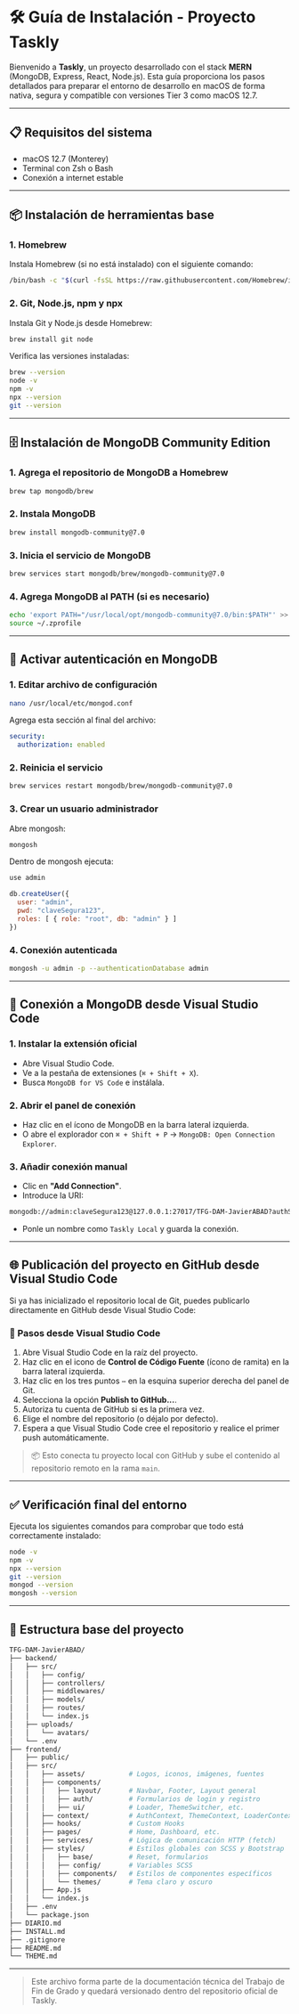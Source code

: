 # 🛠️ Guía de Instalación - Proyecto Taskly

Bienvenido a **Taskly**, un proyecto desarrollado con el stack **MERN** (MongoDB, Express, React, Node.js). Esta guía proporciona los pasos detallados para preparar el entorno de desarrollo en macOS de forma nativa, segura y compatible con versiones Tier 3 como macOS 12.7.

---

## 📋 Requisitos del sistema

* macOS 12.7 (Monterey)
* Terminal con Zsh o Bash
* Conexión a internet estable

---

## 📦 Instalación de herramientas base

### 1. Homebrew

Instala Homebrew (si no está instalado) con el siguiente comando:

```bash
/bin/bash -c "$(curl -fsSL https://raw.githubusercontent.com/Homebrew/install/HEAD/install.sh)"
```

### 2. Git, Node.js, npm y npx

Instala Git y Node.js desde Homebrew:

```bash
brew install git node
```

Verifica las versiones instaladas:

```bash
brew --version
node -v
npm -v
npx --version
git --version
```

---

## 🗄️ Instalación de MongoDB Community Edition

### 1. Agrega el repositorio de MongoDB a Homebrew

```bash
brew tap mongodb/brew
```

### 2. Instala MongoDB

```bash
brew install mongodb-community@7.0
```

### 3. Inicia el servicio de MongoDB

```bash
brew services start mongodb/brew/mongodb-community@7.0
```

### 4. Agrega MongoDB al PATH (si es necesario)

```bash
echo 'export PATH="/usr/local/opt/mongodb-community@7.0/bin:$PATH"' >> ~/.zprofile
source ~/.zprofile
```

---

## 🔐 Activar autenticación en MongoDB

### 1. Editar archivo de configuración

```bash
nano /usr/local/etc/mongod.conf
```

Agrega esta sección al final del archivo:

```yaml
security:
  authorization: enabled
```

### 2. Reinicia el servicio

```bash
brew services restart mongodb/brew/mongodb-community@7.0
```

### 3. Crear un usuario administrador

Abre mongosh:

```bash
mongosh
```

Dentro de mongosh ejecuta:

```javascript
use admin

db.createUser({
  user: "admin",
  pwd: "claveSegura123",
  roles: [ { role: "root", db: "admin" } ]
})
```

### 4. Conexión autenticada

```bash
mongosh -u admin -p --authenticationDatabase admin
```

---

## 🔌 Conexión a MongoDB desde Visual Studio Code

### 1. Instalar la extensión oficial

* Abre Visual Studio Code.
* Ve a la pestaña de extensiones (`⌘ + Shift + X`).
* Busca `MongoDB for VS Code` e instálala.

### 2. Abrir el panel de conexión

* Haz clic en el ícono de MongoDB en la barra lateral izquierda.
* O abre el explorador con `⌘ + Shift + P` → `MongoDB: Open Connection Explorer`.

### 3. Añadir conexión manual

* Clic en **"Add Connection"**.
* Introduce la URI:

```bash
mongodb://admin:claveSegura123@127.0.0.1:27017/TFG-DAM-JavierABAD?authSource=admin
```

* Ponle un nombre como `Taskly Local` y guarda la conexión.

---

## 🌐 Publicación del proyecto en GitHub desde Visual Studio Code

Si ya has inicializado el repositorio local de Git, puedes publicarlo directamente en GitHub desde Visual Studio Code:

### 🧩 Pasos desde Visual Studio Code

1. Abre Visual Studio Code en la raíz del proyecto.
2. Haz clic en el icono de **Control de Código Fuente** (ícono de ramita) en la barra lateral izquierda.
3. Haz clic en los tres puntos `⋯` en la esquina superior derecha del panel de Git.
4. Selecciona la opción **Publish to GitHub...**.
5. Autoriza tu cuenta de GitHub si es la primera vez.
6. Elige el nombre del repositorio (o déjalo por defecto).
7. Espera a que Visual Studio Code cree el repositorio y realice el primer push automáticamente.

> 📦 Esto conecta tu proyecto local con GitHub y sube el contenido al repositorio remoto en la rama `main`.

---

## ✅ Verificación final del entorno

Ejecuta los siguientes comandos para comprobar que todo está correctamente instalado:

```bash
node -v
npm -v
npx --version
git --version
mongod --version
mongosh --version
```

---

## 📁 Estructura base del proyecto

```bash
TFG-DAM-JavierABAD/
├── backend/
│   ├── src/
│   │   ├── config/
│   │   ├── controllers/
│   │   ├── middlewares/
│   │   ├── models/
│   │   ├── routes/
│   │   └── index.js
│   ├── uploads/   
│   │   └── avatars/
│   └── .env
├── frontend/
│   ├── public/
│   ├── src/
│   │   ├── assets/           # Logos, iconos, imágenes, fuentes
│   │   ├── components/
│   │   │   ├── layout/       # Navbar, Footer, Layout general
│   │   │   ├── auth/         # Formularios de login y registro
│   │   │   ├── ui/           # Loader, ThemeSwitcher, etc.
│   │   ├── context/          # AuthContext, ThemeContext, LoaderContext
│   │   ├── hooks/            # Custom Hooks
│   │   ├── pages/            # Home, Dashboard, etc.
│   │   ├── services/         # Lógica de comunicación HTTP (fetch)
│   │   ├── styles/           # Estilos globales con SCSS y Bootstrap
│   │   │   ├── base/         # Reset, formularios
│   │   │   ├── config/       # Variables SCSS
│   │   │   ├── components/   # Estilos de componentes específicos
│   │   │   └── themes/       # Tema claro y oscuro
│   │   ├── App.js
│   │   └── index.js
│   ├── .env
│   └── package.json
├── DIARIO.md
├── INSTALL.md
├── .gitignore
├── README.md
└── THEME.md
```

---

> Este archivo forma parte de la documentación técnica del Trabajo de Fin de Grado y quedará versionado dentro del repositorio oficial de Taskly.
